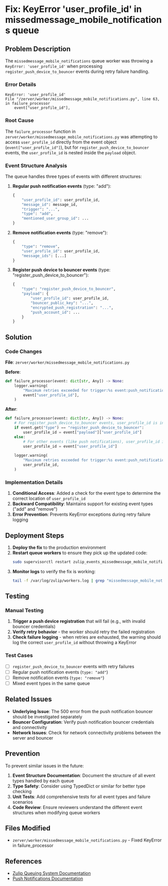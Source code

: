 # Fix: KeyError 'user_profile_id' in missedmessage_mobile_notifications queue

## Problem Description

The `missedmessage_mobile_notifications` queue worker was throwing a `KeyError: 'user_profile_id'` when processing `register_push_device_to_bouncer` events during retry failure handling.

### Error Details

```
KeyError: 'user_profile_id'
File "/zerver/worker/missedmessage_mobile_notifications.py", line 63, in failure_processor
    event["user_profile_id"],
```

### Root Cause

The `failure_processor` function in `zerver/worker/missedmessage_mobile_notifications.py` was attempting to access `user_profile_id` directly from the event object (`event["user_profile_id"]`), but for `register_push_device_to_bouncer` events, the `user_profile_id` is nested inside the `payload` object.

### Event Structure Analysis

The queue handles three types of events with different structures:

1. **Regular push notification events** (type: "add"):
   ```python
   {
       "user_profile_id": user_profile_id,
       "message_id": message_id,
       "trigger": "...",
       "type": "add",
       "mentioned_user_group_id": ...
   }
   ```

2. **Remove notification events** (type: "remove"):
   ```python
   {
       "type": "remove",
       "user_profile_id": user_profile_id,
       "message_ids": [...]
   }
   ```

3. **Register push device to bouncer events** (type: "register_push_device_to_bouncer"):
   ```python
   {
       "type": "register_push_device_to_bouncer",
       "payload": {
           "user_profile_id": user_profile_id,
           "bouncer_public_key": "...",
           "encrypted_push_registration": "...",
           "push_account_id": ...
       }
   }
   ```

## Solution

### Code Changes

**File**: `zerver/worker/missedmessage_mobile_notifications.py`

**Before**:
```python
def failure_processor(event: dict[str, Any]) -> None:
    logger.warning(
        "Maximum retries exceeded for trigger:%s event:push_notification",
        event["user_profile_id"],
    )
```

**After**:
```python
def failure_processor(event: dict[str, Any]) -> None:
    # For register_push_device_to_bouncer events, user_profile_id is in payload
    if event.get("type") == "register_push_device_to_bouncer":
        user_profile_id = event["payload"]["user_profile_id"]
    else:
        # For other events (like push notifications), user_profile_id is at top level
        user_profile_id = event["user_profile_id"]
    
    logger.warning(
        "Maximum retries exceeded for trigger:%s event:push_notification",
        user_profile_id,
    )
```

### Implementation Details

1. **Conditional Access**: Added a check for the event type to determine the correct location of `user_profile_id`
2. **Backward Compatibility**: Maintains support for existing event types ("add" and "remove")
3. **Error Prevention**: Prevents KeyError exceptions during retry failure logging

## Deployment Steps

1. **Deploy the fix** to the production environment
2. **Restart queue workers** to ensure they pick up the updated code:
   ```bash
   sudo supervisorctl restart zulip_events_missedmessage_mobile_notifications
   ```
3. **Monitor logs** to verify the fix is working:
   ```bash
   tail -f /var/log/zulip/workers.log | grep "missedmessage_mobile_notifications"
   ```

## Testing

### Manual Testing

1. **Trigger a push device registration** that will fail (e.g., with invalid bouncer credentials)
2. **Verify retry behavior** - the worker should retry the failed registration
3. **Check failure logging** - when retries are exhausted, the warning should log the correct `user_profile_id` without throwing a KeyError

### Test Cases

- [ ] `register_push_device_to_bouncer` events with retry failures
- [ ] Regular push notification events (`type: "add"`)
- [ ] Remove notification events (`type: "remove"`)
- [ ] Mixed event types in the same queue

## Related Issues

- **Underlying Issue**: The 500 error from the push notification bouncer should be investigated separately
- **Bouncer Configuration**: Verify push notification bouncer credentials and connectivity
- **Network Issues**: Check for network connectivity problems between the server and bouncer

## Prevention

To prevent similar issues in the future:

1. **Event Structure Documentation**: Document the structure of all event types handled by each queue
2. **Type Safety**: Consider using TypedDict or similar for better type checking
3. **Unit Tests**: Add comprehensive tests for all event types and failure scenarios
4. **Code Review**: Ensure reviewers understand the different event structures when modifying queue workers

## Files Modified

- `zerver/worker/missedmessage_mobile_notifications.py` - Fixed KeyError in failure_processor

## References

- [Zulip Queuing System Documentation](https://zulip.readthedocs.io/en/latest/subsystems/queuing.html)
- [Push Notifications Documentation](https://zulip.readthedocs.io/en/latest/subsystems/notifications.html)
